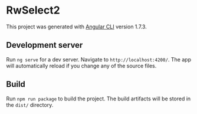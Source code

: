 # RwSelect2

This project was generated with [Angular CLI](https://github.com/angular/angular-cli) version 1.7.3.

## Development server

Run `ng serve` for a dev server. Navigate to `http://localhost:4200/`. The app will automatically reload if you change any of the source files.


## Build

Run `npm run package` to build the project. The build artifacts will be stored in the `dist/` directory. 
